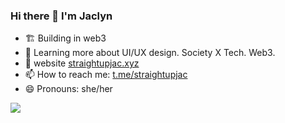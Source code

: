 ### Hi there 👋 I'm Jaclyn
- 🏗 Building in web3 
- 🌱 Learning more about UI/UX design. Society X Tech. Web3.
- 🤖 website [straightupjac.xyz](http://straightupjac.xyz/)
- 📫 How to reach me: [t.me/straightupjac](https://t.me/straightupjac)
- 😄 Pronouns: she/her
<img src="https://github-readme-stats.vercel.app/api?username=straightupjac&show_icons=true&count_private=true" />

<!-- statistics widget first seen on 9at8's profile https://github.com/9at8 -->
